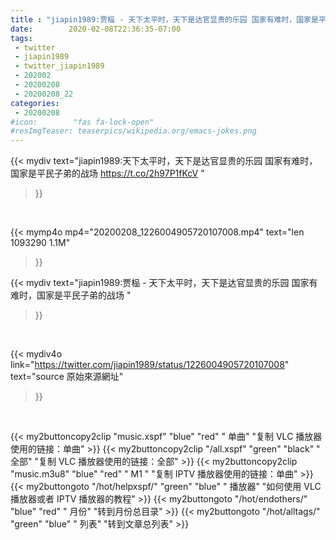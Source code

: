 ```yaml
---
title : "jiapin1989:贾榀 - 天下太平时，天下是达官显贵的乐园 国家有难时，国家是平民子弟的战场 "
date:        2020-02-08T22:36:35-07:00
tags:
 - twitter
 - jiapin1989
 - twitter_jiapin1989
 - 202002
 - 20200208
 - 20200208_22
categories:
 - 20200208
#icon:        "fas fa-lock-open"
#resImgTeaser: teaserpics/wikipedia.org/emacs-jokes.png
---
```


{{< mydiv text="jiapin1989:天下太平时，天下是达官显贵的乐园 国家有难时，国家是平民子弟的战场 https://t.co/2h97P1fKcV "
>}}
<br>


{{< mymp4o mp4="20200208_1226004905720107008.mp4"
text="len 1093290    1.1M"
>}}


{{< mydiv text="jiapin1989:贾榀 - 天下太平时，天下是达官显贵的乐园 国家有难时，国家是平民子弟的战场 "
>}}
<br>

{{< mydiv4o link="https://twitter.com/jiapin1989/status/1226004905720107008"
text="source 原始來源網址"
>}}


<br>



{{< my2buttoncopy2clip "music.xspf"        "blue"   "red"    " 单曲"  "复制 VLC 播放器使用的链接：单曲" >}} {{< my2buttoncopy2clip "/all.xspf"         "green"  "black"  " 全部"  "复制 VLC 播放器使用的链接：全部" >}} {{< my2buttoncopy2clip "music.m3u8"        "blue"   "red"    " M1 "    "复制 IPTV 播放器使用的链接：单曲" >}} {{< my2buttongoto      "/hot/helpxspf/"    "green"  "blue"   " 播放器" "如何使用 VLC 播放器或者 IPTV 播放器的教程" >}} {{< my2buttongoto      "/hot/endothers/"   "blue"   "red"    " 月份"   "转到月份总目录" >}} {{< my2buttongoto      "/hot/alltags/"     "green"  "blue"   " 列表"   "转到文章总列表" >}} 
